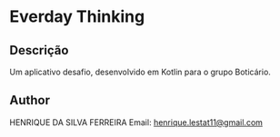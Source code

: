 # Everday Thinking

## Descrição

Um aplicativo desafio, desenvolvido em Kotlin para o grupo Boticário.

## Author

HENRIQUE DA SILVA FERREIRA
Email: henrique.lestat11@gmail.com
